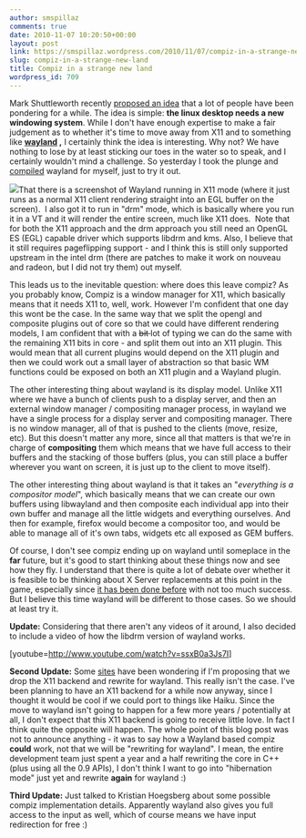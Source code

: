 ```yaml
---
author: smspillaz
comments: true
date: 2010-11-07 10:20:50+00:00
layout: post
link: https://smspillaz.wordpress.com/2010/11/07/compiz-in-a-strange-new-land/
slug: compiz-in-a-strange-new-land
title: Compiz in a strange new land
wordpress_id: 709
---
```


Mark Shuttleworth recently [proposed an idea](http://www.markshuttleworth.com/) that a lot of people have been pondering for a while. The idea is simple: **the linux desktop needs a new windowing system**. While I don't have enough expertise to make a fair judgement as to whether it's time to move away from X11 and to something like **[wayland](http://wayland.freedesktop.org) ,** I certainly think the idea is interesting. Why not? We have nothing to lose by at least sticking our toes in the water so to speak, and I certainly wouldn't mind a challenge. So yesterday I took the plunge and [compiled](http://grep.tw/blog/?p=1061) wayland for myself, just to try it out.

[![](http://smspillaz.files.wordpress.com/2010/11/wayland.png?w=300)](http://smspillaz.files.wordpress.com/2010/11/wayland.png)That there is a screenshot of Wayland running in X11 mode (where it just runs as a normal X11 client rendering straight into an EGL buffer on the screen).  I also got it to run in "drm" mode, which is basically where you run it in a VT and it will render the entire screen, much like X11 does.  Note that for both the X11 approach and the drm approach you still need an OpenGL ES (EGL) capable driver which supports libdrm and kms. Also, I believe that it still requires pageflipping support - and I think this is still only supported upstream in the intel drm (there are patches to make it work on nouveau and radeon, but I did not try them) out myself.

This leads us to the inevitable question: where does this leave compiz? As you probably know, Compiz is a window manager for X11, which basically means that it needs X11 to, well, work. However I'm confident that one day this wont be the case. In the same way that we split the opengl and composite plugins out of core so that we could have different rendering models, I am confident that with a <del>bit </del> lot of typing we can do the same with the remaining X11 bits in core - and split them out into an X11 plugin. This would mean that all current plugins would depend on the X11 plugin and then we could work out a small layer of abstraction so that basic WM functions could be exposed on both an X11 plugin and a Wayland plugin.

The other interesting thing about wayland is its display model. Unlike X11 where we have a bunch of clients push to a display server, and then an external window manager / compositing manager process, in wayland we have a single process for a display server and compositing manager. There is no window manager, all of that is pushed to the clients (move, resize, etc). But this doesn't matter any more, since all that matters is that we're in charge of **compositing** them which means that we have full access to their buffers and the stacking of those buffers (plus, you can still place a buffer wherever you want on screen, it is just up to the client to move itself).

The other interesting thing about wayland is that it takes an "_everything is a compositor model_", which basically means that we can create our own buffers using libwayland and then composite each individual app into their own buffer and manage all the little widgets and everything ourselves. And then for example, firefox would become a compositor too, and would be able to manage all of it's own tabs, widgets etc all exposed as GEM buffers.

Of course, I don't see compiz ending up on wayland until someplace in the **far** future, but it's good to start thinking about these things now and see how they fly. I understand that there is quite a lot of debate over whether it is feasible to be thinking about X Server replacements at this point in the game, especially since [it has been done before](http://www.directfb.org/) with not too much success. But I believe this time wayland will be different to those cases. So we should at least try it.

**Update:** Considering that there aren't any videos of it around, I also decided to include a video of how the libdrm version of wayland works.

[youtube=http://www.youtube.com/watch?v=ssxB0a3Js7I]

**Second Update:** Some [sites](http://ostatic.com/blog/compiz-to-be-rewritten-for-ubuntu-wayland) have been wondering if I'm proposing that we drop the X11 backend and rewrite for wayland. This really isn't the case. I've been planning to have an X11 backend for a while now anyway, since I thought it would be cool if we could port to things like Haiku. Since the move to wayland isn't going to happen for a few more years / potentially at all, I don't expect that this X11 backend is going to receive little love. In fact I think quite the opposite will happen. The whole point of this blog post was not to announce anything - it was to say how a Wayland based compiz **could** work, not that we will be "rewriting for wayland". I mean, the entire development team just spent a year and a half rewriting the core in C++ (plus using all the 0.9 APIs), I don't think I want to go into "hibernation mode" just yet and rewrite **again** for wayland :)

**Third Update:** Just talked to Kristian Hoegsberg about some possible compiz implementation details. Apparently wayland also gives you full access to the input as well, which of course means we have input redirection for free :)
